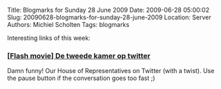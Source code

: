 Title: Blogmarks for Sunday 28 June 2009
Date: 2009-06-28 05:00:02
Slug: 20090628-blogmarks-for-sunday-28-june-2009
Location: Server
Authors: Michiel Scholten
Tags: blogmarks

<p>Interesting links of this week:</p>
<h3><a href="http://www.flabber.nl/weblog/video/grappenfabriek-de-tweede-kamer-op-twitter-1974">[Flash movie] De tweede kamer op twitter</a></h3>
<p>Damn funny! Our House of Representatives on Twitter (with a twist). Use the pause button if the conversation goes too fast ;)</p>
